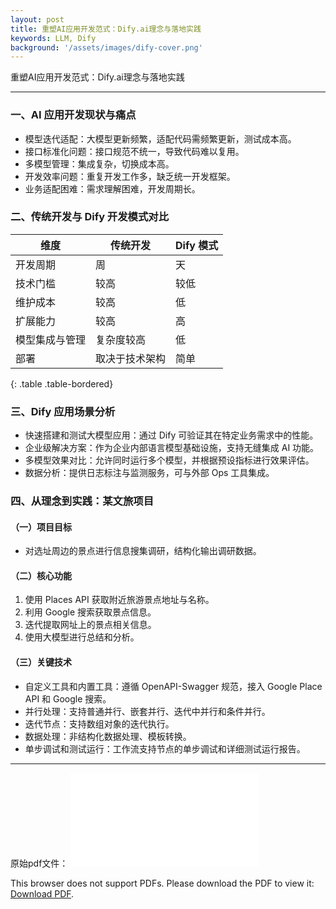 ```yaml
---
layout: post
title: 重塑AI应用开发范式：Dify.ai理念与落地实践
keywords: LLM, Dify
background: '/assets/images/dify-cover.png'
---
```


重塑AI应用开发范式：Dify.ai理念与落地实践

---

### 一、AI 应用开发现状与痛点

- 模型迭代适配：大模型更新频繁，适配代码需频繁更新，测试成本高。
- 接口标准化问题：接口规范不统一，导致代码难以复用。
- 多模型管理：集成复杂，切换成本高。
- 开发效率问题：重复开发工作多，缺乏统一开发框架。
- 业务适配困难：需求理解困难，开发周期长。

### 二、传统开发与 Dify 开发模式对比

| 维度          | 传统开发    | Dify 模式 |
|---------------|-------------|-----------|
| 开发周期      | 周          | 天        |
| 技术门槛      | 较高        | 较低      |
| 维护成本      | 较高        | 低        |
| 扩展能力      | 较高        | 高        |
| 模型集成与管理| 复杂度较高  | 低        |
| 部署          | 取决于技术架构 | 简单    |
{: .table .table-bordered}

### 三、Dify 应用场景分析

- 快速搭建和测试大模型应用：通过 Dify 可验证其在特定业务需求中的性能。
- 企业级解决方案：作为企业内部语言模型基础设施，支持无缝集成 AI 功能。
- 多模型效果对比：允许同时运行多个模型，并根据预设指标进行效果评估。
- 数据分析：提供日志标注与监测服务，可与外部 Ops 工具集成。

### 四、从理念到实践：某文旅项目
#### （一）项目目标
- 对选址周边的景点进行信息搜集调研，结构化输出调研数据。

#### （二）核心功能
1. 使用 Places API 获取附近旅游景点地址与名称。
2. 利用 Google 搜索获取景点信息。
3. 迭代提取网址上的景点相关信息。
4. 使用大模型进行总结和分析。

#### （三）关键技术
- 自定义工具和内置工具：遵循 OpenAPI-Swagger 规范，接入 Google Place API 和 Google 搜索。
- 并行处理：支持普通并行、嵌套并行、迭代中并行和条件并行。
- 迭代节点：支持数组对象的迭代执行。
- 数据处理：非结构化数据处理、模板转换。
- 单步调试和测试运行：工作流支持节点的单步调试和详细测试运行报告。

--- 
原始pdf文件：
<object data="/assets/images/dify.pdf" type="application/pdf" width="700px" height="700px">
  <embed src="/assets/images/dify.pdf">
    <p>This browser does not support PDFs. Please download the PDF to view it: <a href="/assets/images/dify.pdf">Download PDF</a>.</p>
  </embed>
</object>